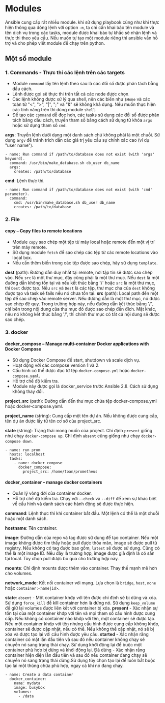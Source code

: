 # Modules
Ansible cung cấp rất nhiều module. khi sử dụng playbook cũng như khi thực hiện thông qua dòng lệnh với option `-m`, ta chỉ cần khai báo tên module và tên dịch vụ trong các tasks, module được khai báo tự khắc sẽ nhận lệnh và thực thi theo yêu cầu. Nếu muốn tự tạo một module riêng thì ansible vẫn hỗ trợ và cho phép viết module để chạy trên python.
## Một số module
### 1. Commands - Thực thi các lệnh trên các targets
+ Module `command` lấy tên lệnh theo sau là các đối số được phân tách bằng dấu cách.
+ Lênh được gọi sẽ thực thi trên tất cả các node được chọn.
+ Các lệnh không được xử lý qua shell, nên các biến như `$Home` và các toán tử "<", ">", "|", ";" và "&" sẽ không khả dụng. Nếu muốn thực hiện các tính năng trên thì dùng module `shell`.
+ Để tạo các `command` dễ đọc hơn, các tasks sử dụng các đối số được phân tách bằng dấu cách, truyền tham số bằng cách sử dụng từ khóa `args` hoặc sử dụng tham số `cmd`.

**args**: Truyền lệnh dưới dạng một danh sách chứ không phải là một chuỗi. Sử dụng `argv` để tránh trích dẫn các giá trị yêu cầu sự chính xác cao (ví dụ "user name").
```
- name: Run command if /path/to/database does not exist (with 'args' keyword).
  command: /usr/bin/make_database.sh db_user db_name
  args:
    creates: /path/to/database
```

**cmd**: Lệnh thực thi.
```
- name: Run command if /path/to/database does not exist (with 'cmd' parameter).
  command:
    cmd: /usr/bin/make_database.sh db_user db_name
    creates: /path/to/database
```

### 2. File
#### copy – Copy files to remote locations
+ Module `copy` sao chép một tệp từ máy local hoặc remote đến một vị trí trên máy remote.
+ Sử dụng module `fetch` để sao chép các tệp từ các remote locations vào local box.
+ Nếu cần thêm biến trong các tệp được sao chép, hãy sử dụng `template`.

**dest** (path): Đường dẫn duy nhất tại remote, nơi tập tin sẽ được sao chép vào.
Nếu `src` là một thư mục, đây cũng phải là một thư mục.
Nếu `dest` là một đường dẫn không tồn tại và nếu  kết thúc bằng '/' hoặc `src` là một thư mục, thì `Dest` được tạo.
Nếu `src` và `Dest` là các tệp, thư mục cha của `dest` không được tạo và task sẽ fails nếu nó chưa tồn tại.
**src** (path): Local path đến một tệp để sao chép vào remote server.
Nếu đường dẫn là một thư mục, nó được sao chép đệ quy. Trong trường hợp này, nếu đường dẫn kết thúc bằng '/', chỉ bên trong nội dung của thư mục đó được sao chép đến đích. Mặt khác, nếu nó không kết thúc bằng '/', thì chính thư mục có tất cả nội dung sẽ được sao chép.

### 3. docker
#### docker_compose – Manage multi-container Docker applications with Docker Compose
+ Sử dụng Docker Compose để start, shutdown và scale dịch vụ.
+ Hoạt động với các compose version 1 và 2.
+ Cấu hình có thể được đọc từ tệp `docker-compose.yml` hoặc `docker-compose.yaml`.
+ Hỗ trợ chế độ kiểm tra.
+ Module này được gọi là docker_service trước Ansible 2.8. Cách sử dụng không thay đổi.

**project_src** (path): Đường dẫn đến thư mục chứa tệp docker-compose.yml hoặc docker-compose.yaml.

**project_name** (string): Cung cấp một tên dự án. Nếu không được cung cấp, tên dự án được lấy từ tên cơ sở của project_src.

**state** (string): Trạng thái mong muốn của project.
Chỉ định `present` giống như chạy `docker-compose up`. 
Chỉ định `absent` cũng giống như chạy `docker-compose down`.

```
- name: run prom
  hosts: localhost
  tasks:
    - name: docker compose
      docker_compose: 
        project_src: /home/toan/prometheus

```

#### docker_container – manage docker containers
+ Quản lý vòng đời của container docker.
+ Hỗ trợ chế độ kiểm tra. Chạy với `--check` và `--diff` để xem sự khác biệt về cấu hình và danh sách các hành động sẽ được thực hiện.

**command**: Lệnh thực thi khi container bắt đầu. Một lệnh có thể là một chuỗi hoặc một danh sách.

**hostname**: Tên container.

**image**: Đường dẫn của repo và tag được sử dụng để tạo container. Nếu một image không được tìm thấy hoặc pull được thỏa mãn, image sẽ được pull từ registry. Nếu không có tag được bao gồm, `latest` sẽ được sử dụng.
Cũng có thể là một image ID. Nếu đây là trường hợp, image được giả định là có sẵn tại local. Tùy chọn pull được bỏ qua cho trường hợp này.

**mounts**:  Chỉ định mounts được thêm vào container. Thay thế mạnh mẽ hơn cho volumes.

**network_mode**: Kết nối container với mạng. Lựa chọn là `bridge`, `host`, `none` hoặc `container:<name|id>`.

**state**: `absent` - Một container khớp với tên được chỉ định sẽ bị dừng và xóa. Sử dụng `force_kill` để kill container hơn là dừng nó. Sử dụng `keep_volume` để giữ lại volumes được liên kết với container bị xóa.
**present** - Xác nhận sự tồn tại của một container khớp với tên và mọi tham số cấu hình được cung cấp. Nếu không có container nào khớp với tên, một container sẽ được tạo. Nếu một container khớp với tên nhưng cấu hình được cung cấp không khớp, container sẽ được cập nhật, nếu có thể. Nếu không thể cập nhật, nó sẽ bị xóa và được tạo lại với cấu hình được yêu cầu.
**started** - Xác nhận rằng container có mặt lần đầu tiên và sau đó nếu container không chạy sẽ chuyển nó sang trạng thái chạy. Sử dụng khởi động lại để buộc một container phù hợp bị dừng và khởi động lại.
Đã dừng - Xác nhận rằng container hiện diện lần đầu tiên và sau đó nếu container đang chạy sẽ chuyển nó sang trạng thái dừng.Sử dụng tùy chọn tạo lại để luôn bắt buộc tạo lại một thùng chứa phù hợp, ngay cả khi nó đang chạy.

```
- name: Create a data container
  docker_container:
    name: mydata
    image: busybox
    volumes:
      - /data
```
